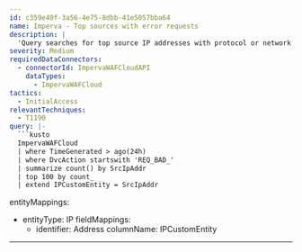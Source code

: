 ```yaml
---
id: c359e40f-3a56-4e75-8dbb-41e5057bba64
name: Imperva - Top sources with error requests
description: |
  'Query searches for top source IP addresses with protocol or network errors.'
severity: Medium
requiredDataConnectors:
  - connectorId: ImpervaWAFCloudAPI
    dataTypes:
      - ImpervaWAFCloud
tactics:
  - InitialAccess
relevantTechniques:
  - T1190
query: |-
  ```kusto
  ImpervaWAFCloud
  | where TimeGenerated > ago(24h)
  | where DvcAction startswith 'REQ_BAD_'
  | summarize count() by SrcIpAddr
  | top 100 by count_
  | extend IPCustomEntity = SrcIpAddr
  ```
entityMappings:
  - entityType: IP
    fieldMappings:
      - identifier: Address
        columnName: IPCustomEntity
---
```


